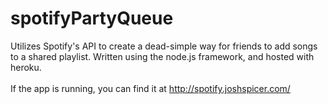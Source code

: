 # spotifyPartyQueue

Utilizes Spotify's API to create a dead-simple way for friends to add songs to a shared playlist.  Written using the node.js framework, and hosted with heroku.
<br><br>
If the app is running, you can find it at http://spotify.joshspicer.com/
